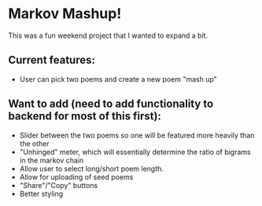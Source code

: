 # Markov Mashup!

This was a fun weekend project that I wanted to expand a bit.

## Current features:

- User can pick two poems and create a new poem "mash up"

## Want to add (need to add functionality to backend for most of this first):

- Slider between the two poems so one will be featured more heavily than the other
- "Unhinged" meter, which will essentially determine the ratio of bigrams in the markov chain
- Allow user to select long/short poem length.
- Allow for uploading of seed poems
- "Share"/"Copy" buttons
- Better styling